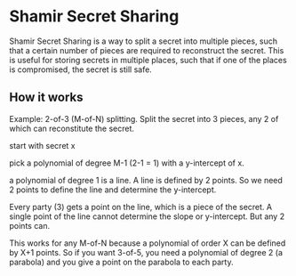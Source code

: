# Shamir Secret Sharing

Shamir Secret Sharing is a way to split a secret into multiple pieces, such that a certain number of pieces are required to reconstruct the secret. This is useful for storing secrets in multiple places, such that if one of the places is compromised, the secret is still safe.

## How it works

Example: 2-of-3 (M-of-N) splitting. Split the secret into 3 pieces, any 2 of which can reconstitute the secret.

start with secret x

pick a polynomial of degree M-1 (2-1 = 1) with a y-intercept of x. 

a polynomial of degree 1 is a line. A line is defined by 2 points. So we need 2 points to define the line and determine the y-intercept. 

Every party (3) gets a point on the line, which is a piece of the secret. A single point of the line cannot determine the slope or y-intercept. But any 2 points can. 

This works for any M-of-N because a polynomial of order X can be defined by X+1 points. So if you want 3-of-5, you need a polynomial of degree 2 (a parabola) and you give a point on the parabola to each party.